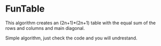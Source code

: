 # FunTable
This algorithm creates an (2n+1)*(2n+1) table with the equal sum of the rows and columns and main diagonal.

Simple algorithm, just check the code and you will undrestand.
